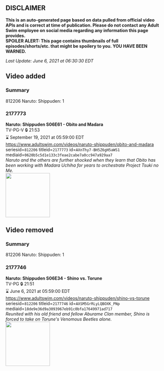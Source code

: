 ## DISCLAIMER
**This is an auto-generated page based on data pulled from official video APIs and is correct at time of publication. Please do not contact any Adult Swim employee on social media regarding any information this page provides.**  
**SPOILER ALERT: This page contains thumbnails of full episodes/shorts/etc. that might be spoilery to you. YOU HAVE BEEN WARNED.**  

_Last Update: June 6, 2021 at 06:30:30 EDT_
## Video added
### Summary
812206 Naruto: Shippuden: 1  
### 2177773
**Naruto: Shippuden S06E61 - Obito and Madara**  
TV-PG-V 🔒 21:53  
⌛ September 19, 2021 at 05:59:00 EDT  
https://www.adultswim.com/videos/naruto-shippuden/obito-and-madara  
seriesid=`812206` titleid=`2177773` id=`AXnThy7-BH5Z6gH5aWS1` mediaid=`0620b5c5d1e133c3feae2cabe7a0cc947a929aa7`  
_Naruto and the others are further shocked when they learn that Obito has been working with Madara Uchiha for years to orchestrate Project Tsuki no Me._  
<a href="https://media.cdn.adultswim.com/uploads/20210604/thumbnails/2_21641155399-NarutoShippuden_344_ObitoAndMadara.png"><img src="https://media.cdn.adultswim.com/uploads/20210604/thumbnails/2_21641155399-NarutoShippuden_344_ObitoAndMadara.png" height="144px" /></a>
## Video removed
### Summary
812206 Naruto: Shippuden: 1  
### 2177746
**Naruto: Shippuden S06E34 - Shino vs. Torune**  
TV-PG 🔒 21:51  
⌛ June 6, 2021 at 05:59:00 EDT  
https://www.adultswim.com/videos/naruto-shippuden/shino-vs-torune  
seriesid=`812206` titleid=`2177746` id=`AXSM5GrRLyLQBOXK_PNp` mediaid=`18de9e36d9a3093967eb91c0bfa17649971ad717`  
_Reunited with his old friend and fellow Aburame Clan member, Shino is forced to take on Torune's Venomous Beetles alone._  
<a href="https://media.cdn.adultswim.com/uploads/20200914/thumbnails/2_20914953315-narutoshippuden_317_ShinovsTorune.jpg"><img src="https://media.cdn.adultswim.com/uploads/20200914/thumbnails/2_20914953315-narutoshippuden_317_ShinovsTorune.jpg" height="144px" /></a>
